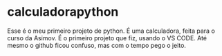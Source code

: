 # calculadorapython
Esse é o meu primeiro projeto de python. É uma calculadora, feita para o curso da Asimov. 
É o primeiro projeto que fiz, usando o VS CODE. Até mesmo o github ficou confuso, mas com o
tempo pego o jeito. 
